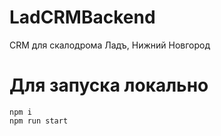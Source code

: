 # LadCRMBackend
CRM для скалодрома Ладъ, Нижний Новгород

# Для запуска локально 

```
npm i
npm run start
```
